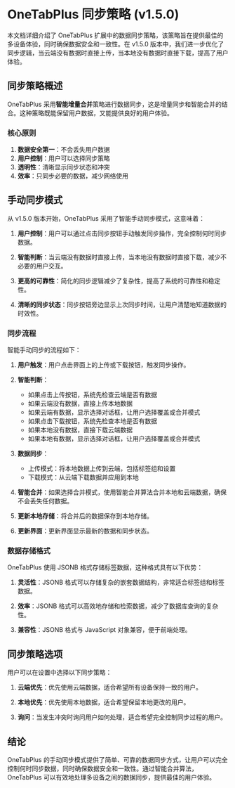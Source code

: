 # OneTabPlus 同步策略 (v1.5.0)

本文档详细介绍了 OneTabPlus 扩展中的数据同步策略，该策略旨在提供最佳的多设备体验，同时确保数据安全和一致性。在 v1.5.0 版本中，我们进一步优化了同步逻辑，当云端没有数据时直接上传，当本地没有数据时直接下载，提高了用户体验。

## 同步策略概述

OneTabPlus 采用**智能增量合并**策略进行数据同步，这是增量同步和智能合并的结合。这种策略既能保留用户数据，又能提供良好的用户体验。

### 核心原则

1. **数据安全第一**：不会丢失用户数据
2. **用户控制**：用户可以选择同步策略
3. **透明性**：清晰显示同步状态和冲突
4. **效率**：只同步必要的数据，减少网络使用

## 手动同步模式

从 v1.5.0 版本开始，OneTabPlus 采用了智能手动同步模式，这意味着：

1. **用户控制**：用户可以通过点击同步按钮手动触发同步操作，完全控制何时同步数据。

2. **智能判断**：当云端没有数据时直接上传，当本地没有数据时直接下载，减少不必要的用户交互。

3. **更高的可靠性**：简化的同步逻辑减少了复杂性，提高了系统的可靠性和稳定性。

4. **清晰的同步状态**：同步按钮旁边显示上次同步时间，让用户清楚地知道数据的时效性。

### 同步流程

智能手动同步的流程如下：

1. **用户触发**：用户点击界面上的上传或下载按钮，触发同步操作。

2. **智能判断**：
   - 如果点击上传按钮，系统先检查云端是否有数据
   - 如果云端没有数据，直接上传本地数据
   - 如果云端有数据，显示选择对话框，让用户选择覆盖或合并模式
   - 如果点击下载按钮，系统先检查本地是否有数据
   - 如果本地没有数据，直接下载云端数据
   - 如果本地有数据，显示选择对话框，让用户选择覆盖或合并模式

3. **数据同步**：
   - 上传模式：将本地数据上传到云端，包括标签组和设置
   - 下载模式：从云端下载数据并应用到本地

4. **智能合并**：如果选择合并模式，使用智能合并算法合并本地和云端数据，确保不会丢失任何数据。

5. **更新本地存储**：将合并后的数据保存到本地存储。

6. **更新界面**：更新界面显示最新的数据和同步状态。

### 数据存储格式

OneTabPlus 使用 JSONB 格式存储标签数据，这种格式具有以下优势：

1. **灵活性**：JSONB 格式可以存储复杂的嵌套数据结构，非常适合标签组和标签数据。

2. **效率**：JSONB 格式可以高效地存储和检索数据，减少了数据库查询的复杂性。

3. **兼容性**：JSONB 格式与 JavaScript 对象兼容，便于前端处理。

## 同步策略选项

用户可以在设置中选择以下同步策略：

1. **云端优先**：优先使用云端数据，适合希望所有设备保持一致的用户。

2. **本地优先**：优先使用本地数据，适合希望保留本地更改的用户。

3. **询问**：当发生冲突时询问用户如何处理，适合希望完全控制同步过程的用户。

## 结论

OneTabPlus 的手动同步模式提供了简单、可靠的数据同步方式，让用户可以完全控制何时同步数据，同时确保数据安全和一致性。通过智能合并算法，OneTabPlus 可以有效地处理多设备之间的数据同步，提供最佳的用户体验。
